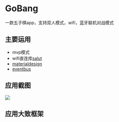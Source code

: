 GoBang
====
一款五子棋app，支持双人模式，wifi，蓝牙联机对战模式

## 主要运用
* mvp模式
* wifi直连库[salut](https://github.com/markrjr/Salut)
* [materialdesign](https://github.com/navasmdc/MaterialDesignLibrary)
* [eventbus](https://github.com/square/otto)

## 应用截图<br>
![](https://github.com/uin3566/GoBang/raw/master/screenshot/screenshot.png)

## 应用大致框架<br>

